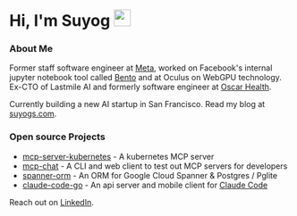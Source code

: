 # Hi, I'm Suyog <img src="https://github.com/user-attachments/assets/2c950d59-4070-411d-bbef-85645d2e1aef" width="30" height="30" />

### About Me

Former staff software engineer at [Meta](https://www.meta.com/), worked on Facebook's internal jupyter notebook tool called [Bento](https://developers.facebook.com/blog/post/2021/09/20/eli5-bento-interactive-notebook-empowers-development-collaboration-best-practices/) and at Oculus on WebGPU technology. Ex-CTO of Lastmile AI and formerly software engineer at [Oscar Health](https://www.hioscar.com/).

Currently building a new AI startup in San Francisco. Read my blog at [suyogs.com](https://suyogs.com).

### Open source Projects
* [mcp-server-kubernetes](https://github.com/flux159/mcp-server-kubernetes) - A kubernetes MCP server
* [mcp-chat](https://github.com/flux159/mcp-chat) - A CLI and web client to test out MCP servers for developers
* [spanner-orm](https://github.com/flux159/spanner-orm) - An ORM for Google Cloud Spanner & Postgres / Pglite
* [claude-code-go](https://github.com/flux159/claude-code-go) - An api server and mobile client for [Claude Code](https://github.com/anthropics/claude-code)

Reach out on [LinkedIn](https://www.linkedin.com/in/suyogsonwalkar/).
